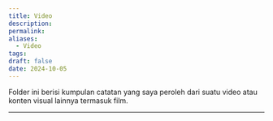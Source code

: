 ```yaml
---
title: Video
description: 
permalink: 
aliases:
  - Video
tags: 
draft: false
date: 2024-10-05
---
```

Folder ini berisi kumpulan catatan yang saya peroleh dari suatu video atau konten visual lainnya termasuk film.

---

